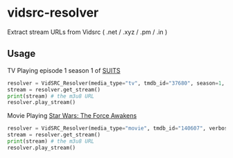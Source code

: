 # vidsrc-resolver
Extract stream URLs from Vidsrc ( .net / .xyz / .pm / .in )

## Usage

TV
Playing episode 1 season 1 of [SUITS](https://www.themoviedb.org/tv/37680-suits)
```python
resolver = VidSRC_Resolver(media_type="tv", tmdb_id="37680", season=1, episode=1, verbosity=True)
stream = resolver.get_stream()
print(stream) # the m3u8 URL
resolver.play_stream()
```

Movie
Playing [Star Wars: The Force Awakens](https://www.themoviedb.org/movie/140607-star-wars-the-force-awakens)
```python
resolver = VidSRC_Resolver(media_type="movie", tmdb_id="140607", verbosity=True)
stream = resolver.get_stream()
print(stream) # the m3u8 URL
resolver.play_stream()
```
